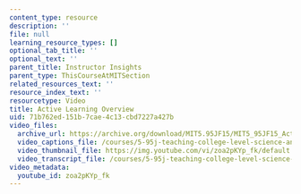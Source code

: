 ```yaml
---
content_type: resource
description: ''
file: null
learning_resource_types: []
optional_tab_title: ''
optional_text: ''
parent_title: Instructor Insights
parent_type: ThisCourseAtMITSection
related_resources_text: ''
resource_index_text: ''
resourcetype: Video
title: Active Learning Overview
uid: 71b762ed-151b-7cae-4c13-cbd7227a427b
video_files:
  archive_url: https://archive.org/download/MIT5.95JF15/MIT5_95JF15_ActiveLearningOverview_300k.mp4
  video_captions_file: /courses/5-95j-teaching-college-level-science-and-engineering-fall-2015/44507497938d5e1b929399894809004a_zoa2pKYp_fk.vtt
  video_thumbnail_file: https://img.youtube.com/vi/zoa2pKYp_fk/default.jpg
  video_transcript_file: /courses/5-95j-teaching-college-level-science-and-engineering-fall-2015/da1e33763a45526fdf606c4f084468f0_zoa2pKYp_fk.pdf
video_metadata:
  youtube_id: zoa2pKYp_fk
---
```

